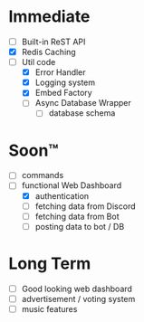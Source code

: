 # Immediate

- [ ] Built-in ReST API
- [x] Redis Caching
- [ ] Util code
  - [x] Error Handler
  - [x] Logging system
  - [x] Embed Factory
  - [ ] Async Database Wrapper
    - [ ] database schema

# Soon™

- [ ] commands
- [ ] functional Web Dashboard
  - [x] authentication
  - [ ] fetching data from Discord
  - [ ] fetching data from Bot
  - [ ] posting data to bot / DB

# Long Term

- [ ] Good looking web dashboard
- [ ] advertisement / voting system
- [ ] music features
